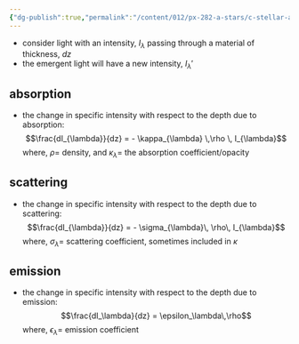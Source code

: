 ```yaml
---
{"dg-publish":true,"permalink":"/content/012/px-282-a-stars/c-stellar-atmosphere/c5-8-stellar-atmospheres/px-282-c6a-radiation-matter-interactions/","noteIcon":"1","created":"2024-11-25T10:50:32.000+00:00","updated":"2024-12-22T10:24:17.820+00:00"}
---
```


- consider light with an intensity, $I_\lambda$ passing through a material of thickness, $dz$
- the emergent light will have a new intensity, $I_{\lambda}'$
## absorption
- the change in specific intensity with respect to the depth due to absorption: 
$$\frac{dI_{\lambda}}{dz} = - \kappa_{\lambda} \,\rho \, I_{\lambda}$$
	where, $\rho=$ density, and $\kappa_\lambda=$ the absorption coefficient/opacity
## scattering
- the change in specific intensity with respect to the depth due to scattering: 
$$\frac{dI_{\lambda}}{dz} = - \sigma_{\lambda}\, \rho\, I_{\lambda}$$
	where, $\sigma_{\lambda} =$ scattering coefficient, sometimes included in $\kappa$
## emission
- the change in specific intensity with respect to the depth due to emission: 
$$\frac{dI_\lambda}{dz} = \epsilon_\lambda\,\rho$$
	where, $\epsilon_{\lambda}=$ emission coefficient
